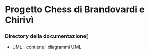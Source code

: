 # Progetto Chess di Brandovardi e Chirivì

### Directory della documentazione[
- UML : contiene i diagrammi UML
